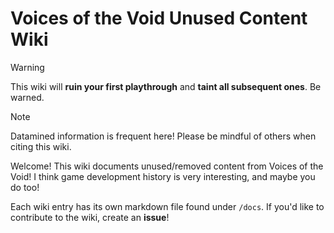 # Voices of the Void Unused Content Wiki
> [!WARNING]
> This wiki will **ruin your first playthrough** and **taint all subsequent ones**. Be warned.

> [!NOTE]
> Datamined information is frequent here! Please be mindful of others when citing this wiki.

Welcome! This wiki documents unused/removed content from Voices of the Void! I think game development history is very interesting, and maybe you do too!

Each wiki entry has its own markdown file found under `/docs`. If you'd like to contribute to the wiki, create an **issue**!

